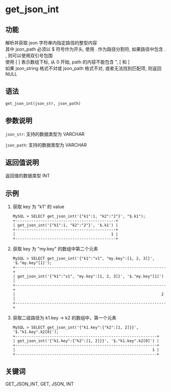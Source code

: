 # get_json_int

## 功能

解析并获取 json 字符串内指定路径的整型内容
</br>
其中 json_path 必须以 $ 符号作为开头, 使用 . 作为路径分割符, 如果路径中包含 . , 则可以使用双引号包围
</br>
使用 [ ] 表示数组下标, 从 0 开始, path 的内容不能包含 ", [ 和 ]
</br>
如果 json_string 格式不对或 json_path 格式不对, 或者无法找到匹配项, 则返回 NULL

## 语法

```Haskell
get_json_int(json_str, json_path)
```

## 参数说明

`json_str`: 支持的数据类型为 VARCHAR

`json_path`: 支持的数据类型为 VARCHAR

## 返回值说明

返回值的数据类型 INT

## 示例

1. 获取 key 为 "k1" 的 value

    ```Plain Text
    MySQL > SELECT get_json_int('{"k1":1, "k2":"2"}', "$.k1");
    +--------------------------------------------+
    | get_json_int('{"k1":1, "k2":"2"}', '$.k1') |
    +--------------------------------------------+
    |                                          1 |
    +--------------------------------------------+
    ```

2. 获取 key 为 "my.key" 的数组中第二个元素

    ```Plain Text
    MySQL > SELECT get_json_int('{"k1":"v1", "my.key":[1, 2, 3]}', '$."my.key"[1]');
    +------------------------------------------------------------------+
    | get_json_int('{"k1":"v1", "my.key":[1, 2, 3]}', '$."my.key"[1]') |
    +------------------------------------------------------------------+
    |                                                                2 |
    +------------------------------------------------------------------+
    ```

3. 获取二级路径为 k1.key -> k2 的数组中，第一个元素

    ```Plain Text
    MySQL > SELECT get_json_int('{"k1.key":{"k2":[1, 2]}}', '$."k1.key".k2[0]');
    +--------------------------------------------------------------+
    | get_json_int('{"k1.key":{"k2":[1, 2]}}', '$."k1.key".k2[0]') |
    +--------------------------------------------------------------+
    |                                                            1 |
    +--------------------------------------------------------------+
    ```

## 关键词

GET_JSON_INT, GET, JSON, INT
